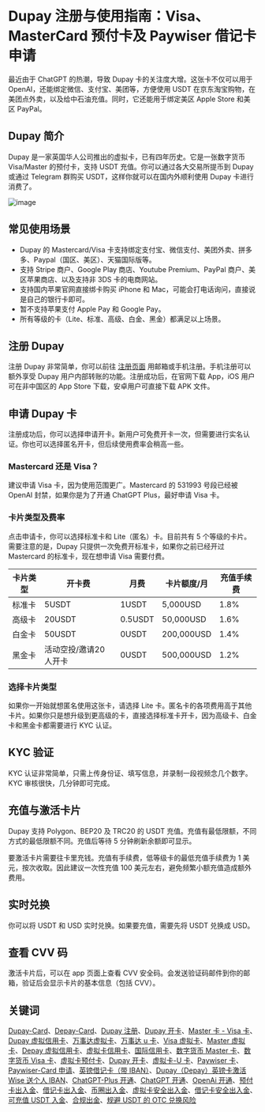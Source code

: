 # Dupay 注册与使用指南：Visa、MasterCard 预付卡及 Paywiser 借记卡申请

最近由于 ChatGPT 的热潮，导致 Dupay 卡的关注度大增。这张卡不仅可以用于 OpenAI，还能绑定微信、支付宝、美团等，方便使用 USDT 在京东淘宝购物，在美团点外卖，以及给中石油充值。同时，它还能用于绑定美区 Apple Store 和美区 PayPal。

## Dupay 简介

Dupay 是一家英国华人公司推出的虚拟卡，已有四年历史。它是一张数字货币 Visa/Master 的预付卡，支持 USDT 充值。你可以通过各大交易所提币到 Dupay 或通过 Telegram 群购买 USDT，这样你就可以在国内外顺利使用 Dupay 卡进行消费了。

![image](https://github.com/holmquistcharles409/Dupay/assets/169785377/e9eceea4-f861-4961-a4d2-d70967a3ab17)

## 常见使用场景

- Dupay 的 Mastercard/Visa 卡支持绑定支付宝、微信支付、美团外卖、拼多多、Paypal（国区、美区）、天猫国际版等。
- 支持 Stripe 商户、Google Play 商店、Youtube Premium、PayPal 商户、美区苹果商店、以及支持非 3DS 卡的电商网站。
- 支持国内苹果官网直接绑卡购买 iPhone 和 Mac，可能会打电话询问，直接说是自己的银行卡即可。
- 暂不支持苹果支付 Apple Pay 和 Google Pay。
- 所有等级的卡（Lite、标准、高级、白金、黑金）都满足以上场景。

## 注册 Dupay

注册 Dupay 非常简单，你可以前往 [注册页面](https://dupay.one/web-app/register-h5?invitCode=YgvuDG&lang=zh-cn) 用邮箱或手机注册。手机注册可以额外享受 Dupay 用户内部转账的功能。注册成功后，在官网下载 App，iOS 用户可在非中国区的 App Store 下载，安卓用户可直接下载 APK 文件。

## 申请 Dupay 卡

注册成功后，你可以选择申请开卡。新用户可免费开卡一次，但需要进行实名认证。你也可以选择匿名开卡，但后续使用费率会稍高一些。

### Mastercard 还是 Visa？

建议申请 Visa 卡，因为使用范围更广。Mastercard 的 531993 号段已经被 OpenAI 封禁，如果你是为了开通 ChatGPT Plus，最好申请 Visa 卡。

### 卡片类型及费率

点击申请卡，你可以选择标准卡和 Lite（匿名）卡。目前共有 5 个等级的卡片。需要注意的是，Dupay 只提供一次免费开标准卡，如果你之前已经开过 Mastercard 的标准卡，现在想申请 Visa 需要付费。

| 卡片类型 | 开卡费 | 月费 | 卡片额度/月 | 充值手续费 |
| -------- | ------ | ---- | ----------- | ---------- |
| 标准卡   | 5USDT  | 1USDT | 5,000USD   | 1.8%       |
| 高级卡   | 20USDT | 0.5USDT | 50,000USD  | 1.6%       |
| 白金卡   | 50USDT | 0USDT | 200,000USD | 1.4%       |
| 黑金卡   | 活动空投/邀请20人开卡 | 0USDT | 500,000USD | 1.2% |

### 选择卡片类型

如果你一开始就想匿名使用这张卡，请选择 Lite 卡。匿名卡的各项费用高于其他卡片。如果你只是想升级到更高级的卡，直接选择标准卡开卡，因为高级卡、白金卡和黑金卡都需要进行 KYC 认证。

## KYC 验证

KYC 认证非常简单，只需上传身份证、填写信息，并录制一段视频念几个数字。KYC 审核很快，几分钟即可完成。

## 充值与激活卡片

Dupay 支持 Polygon、BEP20 及 TRC20 的 USDT 充值。充值有最低限额，不同方式的最低限额不同。充值后等待 5 分钟刷新余额即可显示。

要激活卡片需要往卡里充钱。充值有手续费，低等级卡的最低充值手续费为 1 美元，按次收取。因此建议一次性充值 100 美元左右，避免频繁小额充值造成额外费用。

## 实时兑换

你可以将 USDT 和 USD 实时兑换。如果要充值，需要先将 USDT 兑换成 USD。

## 查看 CVV 码

激活卡片后，可以在 app 页面上查看 CVV 安全码。会发送验证码邮件到你的邮箱，验证后会显示卡片的基本信息（包括 CVV）。

## 关键词
[Dupay-Card](https://dupay.one/web-app/register-h5?invitCode=YgvuDG&lang=zh-cn)、[Depay-Card](https://dupay.one/web-app/register-h5?invitCode=YgvuDG&lang=zh-cn)、[Dupay 注册](https://dupay.one/web-app/register-h5?invitCode=YgvuDG&lang=zh-cn)、[Dupay 开卡](https://dupay.one/web-app/register-h5?invitCode=YgvuDG&lang=zh-cn)、[Master 卡 - Visa 卡](https://dupay.one/web-app/register-h5?invitCode=YgvuDG&lang=zh-cn)、[Dupay 虚拟信用卡](https://dupay.one/web-app/register-h5?invitCode=YgvuDG&lang=zh-cn)、[万事达虚拟卡](https://dupay.one/web-app/register-h5?invitCode=YgvuDG&lang=zh-cn)、[万事达 u 卡](https://dupay.one/web-app/register-h5?invitCode=YgvuDG&lang=zh-cn)、[Visa 虚拟卡](https://dupay.one/web-app/register-h5?invitCode=YgvuDG&lang=zh-cn)、[Master 虚拟卡](https://dupay.one/web-app/register-h5?invitCode=YgvuDG&lang=zh-cn)、[Depay 虚拟信用卡](https://dupay.one/web-app/register-h5?invitCode=YgvuDG&lang=zh-cn)、[虚拟卡信用卡](https://dupay.one/web-app/register-h5?invitCode=YgvuDG&lang=zh-cn)、[国际信用卡](https://dupay.one/web-app/register-h5?invitCode=YgvuDG&lang=zh-cn)、[数字货币 Master 卡](https://dupay.one/web-app/register-h5?invitCode=YgvuDG&lang=zh-cn)、[数字货币 Visa 卡](https://dupay.one/web-app/register-h5?invitCode=YgvuDG&lang=zh-cn)、[虚拟卡预付卡](https://dupay.one/web-app/register-h5?invitCode=YgvuDG&lang=zh-cn)、[Dupay 开卡](https://dupay.one/web-app/register-h5?invitCode=YgvuDG&lang=zh-cn)、[虚拟卡-U 卡](https://dupay.one/web-app/register-h5?invitCode=YgvuDG&lang=zh-cn)、[Paywiser 卡](https://dupay.one/web-app/register-h5?invitCode=YgvuDG&lang=zh-cn)、[Paywiser-Card 申请](https://dupay.one/web-app/register-h5?invitCode=YgvuDG&lang=zh-cn)、[英镑借记卡（带 IBAN）](https://dupay.one/web-app/register-h5?invitCode=YgvuDG&lang=zh-cn)、[Dupay（Depay）英镑卡激活 Wise 送个人 IBAN](https://dupay.one/web-app/register-h5?invitCode=YgvuDG&lang=zh-cn)、[ChatGPT-Plus 开通](https://dupay.one/web-app/register-h5?invitCode=YgvuDG&lang=zh-cn)、[ChatGPT 开通](https://dupay.one/web-app/register-h5?invitCode=YgvuDG&lang=zh-cn)、[OpenAi 开通](https://dupay.one/web-app/register-h5?invitCode=YgvuDG&lang=zh-cn)、[预付卡出入金](https://dupay.one/web-app/register-h5?invitCode=YgvuDG&lang=zh-cn)、[借记卡出入金](https://dupay.one/web-app/register-h5?invitCode=YgvuDG&lang=zh-cn)、[币圈出入金](https://dupay.one/web-app/register-h5?invitCode=YgvuDG&lang=zh-cn)、[虚拟卡安全出入金](https://dupay.one/web-app/register-h5?invitCode=YgvuDG&lang=zh-cn)、[借记卡安全出入金](https://dupay.one/web-app/register-h5?invitCode=YgvuDG&lang=zh-cn)、[可充值 USDT 入金](https://dupay.one/web-app/register-h5?invitCode=YgvuDG&lang=zh-cn)、[合规出金](https://dupay.one/web-app/register-h5?invitCode=YgvuDG&lang=zh-cn)、[规避 USDT 的 OTC 兑换风险](https://dupay.one/web-app/register-h5?invitCode=YgvuDG&lang=zh-cn)
